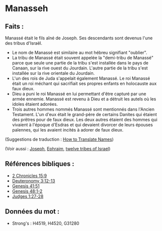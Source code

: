 # Manasseh

## Faits :

Manassé était le fils aîné de Joseph. Ses descendants sont devenus l'une des tribus d'Israël.

* Le nom de Manassé est similaire au mot hébreu signifiant "oublier".
* La tribu de Manassé était souvent appelée la "demi-tribu de Manassé" parce que seule une partie de la tribu s'est installée dans le pays de Canaan, sur la rive ouest du Jourdain. L'autre partie de la tribu s'est installée sur la rive orientale du Jourdain.
* L'un des rois de Juda s'appelait également Manassé. Le roi Manassé était un roi méchant qui sacrifiait ses propres enfants en holocauste aux faux dieux.
* Dieu a puni le roi Manassé en lui permettant d'être capturé par une armée ennemie. Manassé est revenu à Dieu et a détruit les autels où les idoles étaient adorées.
* Trois autres hommes nommés Manassé sont mentionnés dans l'Ancien Testament. L'un d'eux était le grand-père de certains Danites qui étaient des prêtres pour de faux dieux. Les deux autres étaient des hommes qui vivaient à l'époque d'Esdras et qui devaient divorcer de leurs épouses païennes, qui les avaient incités à adorer de faux dieux.

(Suggestions de traduction : [How to Translate Names](rc://en/ta/man/translate/translate-names))

(Voir aussi : [Joseph](../names/josephot.md), [Ephraim](../names/ephraim.md), [twelve tribes of Israel](../other/12tribesofisrael.md))

## Références bibliques :

* [2 Chronicles 15:9](rc://en/tn/help/2ch/15/09)
* [Deuteronomy 3:12-13](rc://en/tn/help/deu/03/12)
* [Genesis 41:51](rc://en/tn/help/gen/41/51)
* [Genesis 48:1-2](rc://en/tn/help/gen/48/01)
* [Judges 1:27-28](rc://en/tn/help/jdg/01/27)

## Données du mot :

* Strong's : H4519, H4520, G31280

